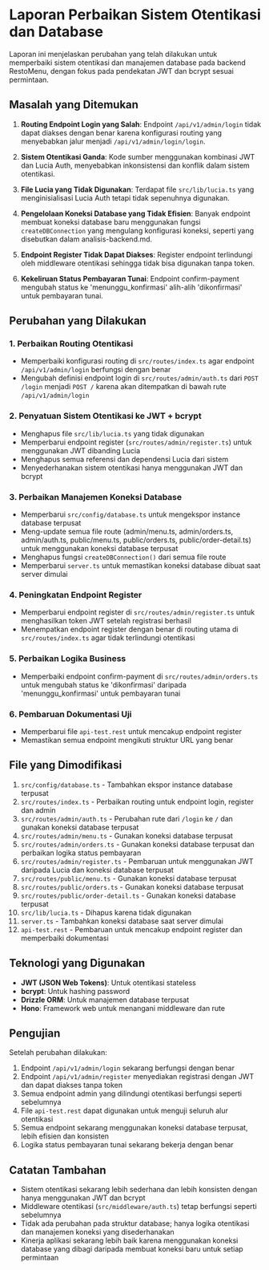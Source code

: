 # Laporan Perbaikan Sistem Otentikasi dan Database

Laporan ini menjelaskan perubahan yang telah dilakukan untuk memperbaiki sistem otentikasi dan manajemen database pada backend RestoMenu, dengan fokus pada pendekatan JWT dan bcrypt sesuai permintaan.

## Masalah yang Ditemukan

1. **Routing Endpoint Login yang Salah**: Endpoint `/api/v1/admin/login` tidak dapat diakses dengan benar karena konfigurasi routing yang menyebabkan jalur menjadi `/api/v1/admin/login/login`.

2. **Sistem Otentikasi Ganda**: Kode sumber menggunakan kombinasi JWT dan Lucia Auth, menyebabkan inkonsistensi dan konflik dalam sistem otentikasi.

3. **File Lucia yang Tidak Digunakan**: Terdapat file `src/lib/lucia.ts` yang menginisialisasi Lucia Auth tetapi tidak sepenuhnya digunakan.

4. **Pengelolaan Koneksi Database yang Tidak Efisien**: Banyak endpoint membuat koneksi database baru menggunakan fungsi `createDBConnection` yang mengulang konfigurasi koneksi, seperti yang disebutkan dalam analisis-backend.md.

5. **Endpoint Register Tidak Dapat Diakses**: Register endpoint terlindungi oleh middleware otentikasi sehingga tidak bisa digunakan tanpa token.

6. **Kekeliruan Status Pembayaran Tunai**: Endpoint confirm-payment mengubah status ke 'menunggu_konfirmasi' alih-alih 'dikonfirmasi' untuk pembayaran tunai.

## Perubahan yang Dilakukan

### 1. Perbaikan Routing Otentikasi

- Memperbaiki konfigurasi routing di `src/routes/index.ts` agar endpoint `/api/v1/admin/login` berfungsi dengan benar
- Mengubah definisi endpoint login di `src/routes/admin/auth.ts` dari `POST /login` menjadi `POST /` karena akan ditempatkan di bawah rute `/api/v1/admin/login`

### 2. Penyatuan Sistem Otentikasi ke JWT + bcrypt

- Menghapus file `src/lib/lucia.ts` yang tidak digunakan
- Memperbarui endpoint register (`src/routes/admin/register.ts`) untuk menggunakan JWT dibanding Lucia
- Menghapus semua referensi dan dependensi Lucia dari sistem
- Menyederhanakan sistem otentikasi hanya menggunakan JWT dan bcrypt

### 3. Perbaikan Manajemen Koneksi Database

- Memperbarui `src/config/database.ts` untuk mengekspor instance database terpusat
- Meng-update semua file route (admin/menu.ts, admin/orders.ts, admin/auth.ts, public/menu.ts, public/orders.ts, public/order-detail.ts) untuk menggunakan koneksi database terpusat
- Menghapus fungsi `createDBConnection()` dari semua file route
- Memperbarui `server.ts` untuk memastikan koneksi database dibuat saat server dimulai

### 4. Peningkatan Endpoint Register

- Memperbarui endpoint register di `src/routes/admin/register.ts` untuk menghasilkan token JWT setelah registrasi berhasil
- Menempatkan endpoint register dengan benar di routing utama di `src/routes/index.ts` agar tidak terlindungi otentikasi

### 5. Perbaikan Logika Business

- Memperbaiki endpoint confirm-payment di `src/routes/admin/orders.ts` untuk mengubah status ke 'dikonfirmasi' daripada 'menunggu_konfirmasi' untuk pembayaran tunai

### 6. Pembaruan Dokumentasi Uji

- Memperbarui file `api-test.rest` untuk mencakup endpoint register
- Memastikan semua endpoint mengikuti struktur URL yang benar

## File yang Dimodifikasi

1. `src/config/database.ts` - Tambahkan ekspor instance database terpusat
2. `src/routes/index.ts` - Perbaikan routing untuk endpoint login, register dan admin
3. `src/routes/admin/auth.ts` - Perubahan rute dari `/login` ke `/` dan gunakan koneksi database terpusat
4. `src/routes/admin/menu.ts` - Gunakan koneksi database terpusat
5. `src/routes/admin/orders.ts` - Gunakan koneksi database terpusat dan perbaikan logika status pembayaran
6. `src/routes/admin/register.ts` - Pembaruan untuk menggunakan JWT daripada Lucia dan koneksi database terpusat
7. `src/routes/public/menu.ts` - Gunakan koneksi database terpusat
8. `src/routes/public/orders.ts` - Gunakan koneksi database terpusat
9. `src/routes/public/order-detail.ts` - Gunakan koneksi database terpusat
10. `src/lib/lucia.ts` - Dihapus karena tidak digunakan
11. `server.ts` - Tambahkan koneksi database saat server dimulai
12. `api-test.rest` - Pembaruan untuk mencakup endpoint register dan memperbaiki dokumentasi

## Teknologi yang Digunakan

- **JWT (JSON Web Tokens)**: Untuk otentikasi stateless
- **bcrypt**: Untuk hashing password
- **Drizzle ORM**: Untuk manajemen database terpusat
- **Hono**: Framework web untuk menangani middleware dan rute

## Pengujian

Setelah perubahan dilakukan:
1. Endpoint `/api/v1/admin/login` sekarang berfungsi dengan benar
2. Endpoint `/api/v1/admin/register` menyediakan registrasi dengan JWT dan dapat diakses tanpa token
3. Semua endpoint admin yang dilindungi otentikasi berfungsi seperti sebelumnya
4. File `api-test.rest` dapat digunakan untuk menguji seluruh alur otentikasi
5. Semua endpoint sekarang menggunakan koneksi database terpusat, lebih efisien dan konsisten
6. Logika status pembayaran tunai sekarang bekerja dengan benar

## Catatan Tambahan

- Sistem otentikasi sekarang lebih sederhana dan lebih konsisten dengan hanya menggunakan JWT dan bcrypt
- Middleware otentikasi (`src/middleware/auth.ts`) tetap berfungsi seperti sebelumnya
- Tidak ada perubahan pada struktur database; hanya logika otentikasi dan manajemen koneksi yang disederhanakan
- Kinerja aplikasi sekarang lebih baik karena menggunakan koneksi database yang dibagi daripada membuat koneksi baru untuk setiap permintaan